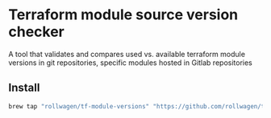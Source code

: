 # Terraform module source version checker

A tool that validates and compares used vs. available terraform module versions
in git repositories, specific modules hosted in Gitlab repositories

## Install

```sh
brew tap "rollwagen/tf-module-versions" "https://github.com/rollwagen/tf-module-versions"
```
